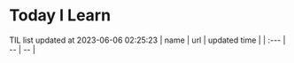 # Today I Learn 
TIL list updated at 2023-06-06 02:25:23
| name | url | updated time |
| :--- | -- | -- |
